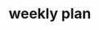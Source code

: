 ---
toc: true
comments: false
layout: post
title: weekly plan
type: plans
courses: { compsci: {week: 1} }
---